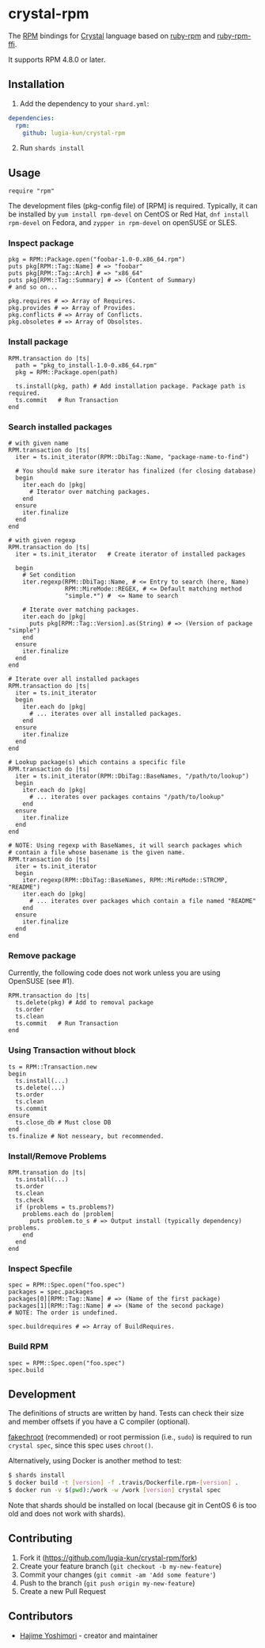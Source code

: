# crystal-rpm

The [RPM](http://rpm.org/) bindings for
[Crystal](https://crystal-lang.org/) language based on
[ruby-rpm](https://github.com/dmacvicar/ruby-rpm) and
[ruby-rpm-ffi](https://github.com/dmacvicar/ruby-rpm-ffi).

It supports RPM 4.8.0 or later.

## Installation

1. Add the dependency to your `shard.yml`:
```yaml
dependencies:
  rpm:
    github: lugia-kun/crystal-rpm
```
2. Run `shards install`

## Usage

```crystal
require "rpm"
```

The development files (pkg-config file) of [RPM] is
required. Typically, it can be installed by `yum install rpm-devel` on
CentOS or Red Hat, `dnf install rpm-devel` on Fedora, and `zypper in
rpm-devel` on openSUSE or SLES.

### Inspect package

```crystal
pkg = RPM::Package.open("foobar-1.0-0.x86_64.rpm")
puts pkg[RPM::Tag::Name] # => "foobar"
puts pkg[RPM::Tag::Arch] # => "x86_64"
puts pkg[RPM::Tag::Summary] # => (Content of Summary)
# and so on...

pkg.requires # => Array of Requires.
pkg.provides # => Array of Provides.
pkg.conflicts # => Array of Conflicts.
pkg.obsoletes # => Array of Obsolstes.
```

### Install package

```crystal
RPM.transaction do |ts|
  path = "pkg_to_install-1.0-0.x86_64.rpm"
  pkg = RPM::Package.open(path)
  
  ts.install(pkg, path) # Add installation package. Package path is required.
  ts.commit   # Run Transaction
end
```

### Search installed packages

```crystal
# with given name
RPM.transaction do |ts|
  iter = ts.init_iterator(RPM::DbiTag::Name, "package-name-to-find")
  
  # You should make sure iterator has finalized (for closing database)
  begin
    iter.each do |pkg|
      # Iterator over matching packages.
    end
  ensure
    iter.finalize
  end
end

# with given regexp
RPM.transaction do |ts|
  iter = ts.init_iterator   # Create iterator of installed packages

  begin
    # Set condition
    iter.regexp(RPM::DbiTag::Name, # <= Entry to search (here, Name)
                RPM::MireMode::REGEX, # <= Default matching method
                "simple.*") #  <= Name to search
    
    # Iterate over matching packages.
    iter.each do |pkg|
      puts pkg[RPM::Tag::Version].as(String) # => (Version of package "simple")
    end
  ensure
    iter.finalize
  end
end

# Iterate over all installed packages
RPM.transaction do |ts|
  iter = ts.init_iterator
  begin
    iter.each do |pkg|
      # ... iterates over all installed packages.
    end
  ensure
    iter.finalize
  end
end

# Lookup package(s) which contains a specific file
RPM.transaction do |ts|
  iter = ts.init_iterator(RPM::DbiTag::BaseNames, "/path/to/lookup")
  begin
    iter.each do |pkg|
      # ... iterates over packages contains "/path/to/lookup"
    end
  ensure
    iter.finalize
  end
end

# NOTE: Using regexp with BaseNames, it will search packages which
# contain a file whose basename is the given name.
RPM.transaction do |ts|
  iter = ts.init_iterator
  begin
    iter.regexp(RPM::DbiTag::BaseNames, RPM::MireMode::STRCMP, "README")
    iter.each do |pkg|
      # ... iterates over packages which contain a file named "README"
    end
  ensure
    iter.finalize
  end
end
```

### Remove package

Currently, the following code does not work unless you are using
OpenSUSE (see #1).

```crystal
RPM.transaction do |ts|
  ts.delete(pkg) # Add to removal package
  ts.order
  ts.clean
  ts.commit   # Run Transaction
end
```

### Using Transaction without block

```crystal
ts = RPM::Transaction.new
begin
  ts.install(...)
  ts.delete(...)
  ts.order
  ts.clean
  ts.commit
ensure
  ts.close_db # Must close DB
end
ts.finalize # Not nesseary, but recommended.
```

### Install/Remove Problems

```crystal
RPM.transation do |ts|
  ts.install(...)
  ts.order
  ts.clean
  ts.check
  if (problems = ts.problems?)
    problems.each do |problem|
      puts problem.to_s # => Output install (typically dependency) problems.
    end
  end
end
```

### Inspect Specfile

```crystal
spec = RPM::Spec.open("foo.spec")
packages = spec.packages
packages[0][RPM::Tag::Name] # => (Name of the first package)
packages[1][RPM::Tag::Name] # => (Name of the second package)
# NOTE: The order is undefined.

spec.buildrequires # => Array of BuildRequires.
```

### Build RPM

```crystal
spec = RPM::Spec.open("foo.spec")
spec.build
```

## Development

The definitions of structs are written by hand. Tests can check their
size and member offsets if you have a C compiler (optional).

[fakechroot](https://github.com/dex4er/fakechroot/wiki) (recommended)
or root permission (i.e., `sudo`) is required to run `crystal spec`,
since this spec uses `chroot()`.

Alternatively, using Docker is another method to test:

```bash
$ shards install
$ docker build -t [version] -f .travis/Dockerfile.rpm-[version] .
$ docker run -v $(pwd):/work -w /work [version] crystal spec
```

Note that shards should be installed on local (because git in CentOS 6
is too old and does not work with shards).

## Contributing

1. Fork it (<https://github.com/lugia-kun/crystal-rpm/fork>)
2. Create your feature branch (`git checkout -b my-new-feature`)
3. Commit your changes (`git commit -am 'Add some feature'`)
4. Push to the branch (`git push origin my-new-feature`)
5. Create a new Pull Request

## Contributors

- [Hajime Yoshimori](https://github.com/lugia-kun) - creator and maintainer
